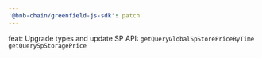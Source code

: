 ```yaml
---
'@bnb-chain/greenfield-js-sdk': patch
---
```


feat: Upgrade types and update SP API: `getQueryGlobalSpStorePriceByTime` `getQuerySpStoragePrice`
